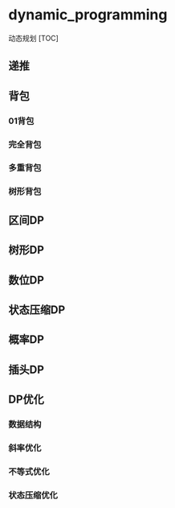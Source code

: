 # dynamic_programming
动态规划
[TOC]
## 递推

## 背包
### 01背包
### 完全背包
### 多重背包
### 树形背包

## 区间DP

## 树形DP

## 数位DP

## 状态压缩DP

## 概率DP

## 插头DP

## DP优化
### 数据结构
### 斜率优化
### 不等式优化
### 状态压缩优化

